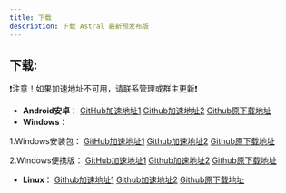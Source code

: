 ```yaml
---
title: 下载
description: 下载 Astral 最新预发布版
---
```


## 下载:
❗注意！如果加速地址不可用，请联系管理或群主更新❗
- **Android安卓**：
[GitHub加速地址1](https://slink.ltd/https://github.com/ldoubil/astral/releases/download/v2.1.1/app-release-arm64-v8a.apk)
[Github加速地址2](https://api-gh.muran.eu.org/https://github.com/ldoubil/astral/releases/download/v2.1.1/app-release-arm64-v8a.apk)
[Github原下载地址](https://github.com/ldoubil/astral/releases/download/v2.1.1/app-release-arm64-v8a.apk)
- **Windows**：

1.Windows安装包：
[GitHub加速地址1](https://slink.ltd/https://github.com/ldoubil/astral/releases/download/v2.1.1/Astralsetup.exe)
[Github加速地址2](https://api-gh.muran.eu.org/https://github.com/ldoubil/astral/releases/download/v2.1.1/Astralsetup.exe)
[Github原下载地址](https://github.com/ldoubil/astral/releases/download/v2.1.1/Astralsetup.exe)

2.Windows便携版：
[GitHub加速地址1](https://slink.ltd/https://github.com/ldoubil/astral/releases/download/v2.1.1/astral-windows.zip)
[Github加速地址2](https://api-gh.muran.eu.org/https://github.com/ldoubil/astral/releases/download/v2.1.1/astral-windows.zip)
[Github原下载地址](https://github.com/ldoubil/astral/releases/download/v2.1.1/astral-windows.zip)
- **Linux**：
[Github加速地址1](https://slink.ltd/https://github.com/ldoubil/astral/releases/download/v2.1.1/astral-2.1.1-linux.AppImage)
[Github加速地址2](https://api-gh.muran.eu.org/https://github.com/ldoubil/astral/releases/download/v2.1.1/astral-2.1.1-linux.AppImage)
[Github原下载地址](https://github.com/ldoubil/astral/releases/download/v2.1.1/astral-2.1.1-linux.AppImage)
